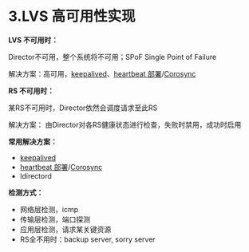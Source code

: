 # 3.LVS 高可用性实现

**LVS 不可用时：**

Director不可用，整个系统将不可用；SPoF Single Point of Failure

解决方案：高可用，[keepalived](012%20企业建设/高可用方案/keepalived.md)、[heartbeat 部署](012%20企业建设/高可用方案/heartbeat/heartbeat%20部署.md)/[Corosync](012%20企业建设/高可用方案/Corosync.md)

**RS 不可用时：**

某RS不可用时，Director依然会调度请求至此RS

解决方案： 由Director对各RS健康状态进行检查，失败时禁用，成功时启用

**常用解决方案：**

* [keepalived](012%20企业建设/高可用方案/keepalived.md)
* [heartbeat 部署](012%20企业建设/高可用方案/heartbeat/heartbeat%20部署.md)/[Corosync](012%20企业建设/高可用方案/Corosync.md)
* ldirectord

**检测方式：**

* 网络层检测，icmp
* 传输层检测，端口探测
* 应用层检测，请求某关键资源
* RS全不用时：backup server, sorry server
